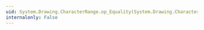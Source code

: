 ```yaml
---
uid: System.Drawing.CharacterRange.op_Equality(System.Drawing.CharacterRange,System.Drawing.CharacterRange)
internalonly: False
---
```

